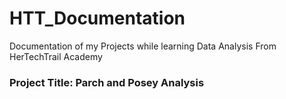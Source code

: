# HTT_Documentation
Documentation of my Projects while learning Data Analysis From HerTechTrail Academy
### Project Title: Parch and Posey Analysis
